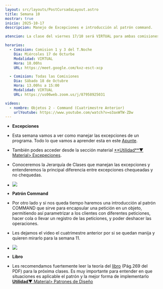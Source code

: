```yaml
---
layout: src/layouts/PostCursadaLayout.astro
title: Semana 10
mostrar: true
inicio: 2025-10-17
descripcion: Manejo de Excepciones e introducción al patrón command.

atencion: La clase del viernes 17/10 será VIRTUAL para ambas comisiones, 1 y 3.

horarios:
  - Comision: Comision 1 y 3 del T.Noche
    Dia: Miércoles 17 de Octurbe
    Modalidad: VIRTUAL
    Hora: 18.00hs
    URL: https://meet.google.com/kxz-esct-xcp

  - Comision: Todas las Comisiones
    Dia: Sábado 18 de Octubre
    Hora: 13.00hs a 15:00
    Modalidad: VIRTUAL
    URL: https://us06web.zoom.us/j/87958925031

videos:
  - nombre: Objetos 2 - Command (Cuatrimestre Anterior)
    urlYoutube: https://www.youtube.com/watch?v=o3axWTW-ZDw
---
```


- **Excepciones**
- Esta semana vamos a ver como manejar las excepciones de un programa. Todo lo que vamos a aprender esta en este <a href="https://docs.google.com/document/d/1Yy4YA3E_Gsuh7kcxbdRSpMsQat5PArnOEZWdnggzq7g/edit?tab=t.0#heading=h.c8inh48wd2fd" target="_blank"> Apunte</a>.

- También podes acceder desde la sección material <a href="/material#excepciones" target="_blank">\*\*Utilidad\*\*▼ Material> Excepeciones</a>.

- Conoceremos la Jerarquía de Clases que manejan las excepciones y entenderemos la principal diferencia entre excepciones chequeadas y no chequedas.
- <div ><img src="/img/JerarquiaExcepciones.png"></img></div>

- **Patrón Command**
- Por otro lado y si nos queda tiempo haremos una introducción al patrón COMMAND que sirve para encapsular una petición en un objeto, permitiendo así parametrizar a los clientes con diferentes peticiones, hacer cola o llevar un registro de las peticiones, y poder deshacer las operaciones.

- Les dejamos el video el cuatrimestre anterior por si se quedan manija y quieren mirarlo para la semana 11.

- <div ><img src="/img/command.png"></img></div>

- **Libro**
- Les recomendamos fuertemente leer la teoría del <a href="https://drive.google.com/file/d/1-1ZfcI9UYGHgcRHTmO5wryfb7y3eEKX7/view" target="_blank"> libro</a> (Pág.269 del PDF) para la próxima clases. Es muy importante para entender en que situaciones es aplicable el patrón y la mejor forma de implementarlo <a href="/material#comportamiento" target="_blank">**Utilidad**▼ Material> Patrones de Diseño</a>
